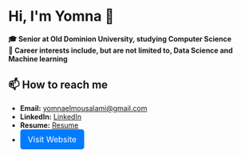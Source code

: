 # Hi, I'm Yomna 👋
**:mortar_board: Senior at Old Dominion University, studying Computer Science**
<br>
**🔭 Career interests include, but are not limited to, Data Science and Machine learning**

 ## 📫 How to reach me
 - **Email:** yomnaelmousalami@gmail.com
 - **LinkedIn:** [LinkedIn](https://www.linkedin.com/in/yomna-elmousalami/)
 - **Resume:** [Resume](https://drive.google.com/uc?export=download&id=1fzcCA6oZUO-lO7dm4yH3v5kqjOc_DPFm)
 - <a href="https://drive.google.com/uc?export=download&id=1fzcCA6oZUO-lO7dm4yH3v5kqjOc_DPFm" target="_blank" style="display:inline-block;padding:10px 15px;background-color:#007bff;color:white;border-radius:5px;text-decoration:none;font-size:16px;">Visit Website</a>

